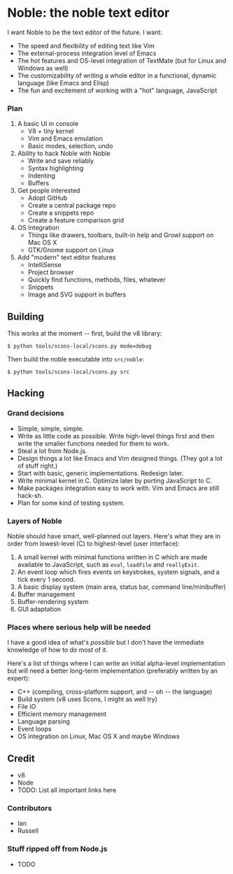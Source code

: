 # Noble: the noble text editor #

I want Noble to be the text editor of the future. I want:

* The speed and flexibility of editing text like Vim
* The external-process integration level of Emacs
* The hot features and OS-level integration of TextMate (but for Linux
  and Windows as well)
* The customizability of writing a whole editor in a functional,
  dynamic language (like Emacs and Elisp)
* The fun and excitement of working with a "hot" language, JavaScript

### Plan ###

1. A basic UI in console
   * V8 + tiny kernel
   * Vim and Emacs emulation
   * Basic modes, selection, undo
1. Ability to hack Noble with Noble
   * Write and save reliably
   * Syntax highlighting
   * Indenting
   * Buffers
1. Get people interested
   * Adopt GitHub
   * Create a central package repo
   * Create a snippets repo
   * Create a feature comparison grid
1. OS Integration
   * Things like drawers, toolbars, built-in help and Growl support on Mac OS X
   * GTK/Gnome support on Linux
1. Add "modern" text editor features
   * IntelliSense
   * Project browser
   * Quickly find functions, methods, files, whatever
   * Snippets
   * Image and SVG support in buffers

## Building ##

This works at the moment -- first, build the v8 library:

    $ python tools/scons-local/scons.py mode=debug

Then build the noble executable into `src/noble`:

    $ python tools/scons-local/scons.py src

## Hacking ##

### Grand decisions ###

* Simple, simple, simple.
* Write as little code as possible. Write high-level things first and
  then write the smaller functions needed for them to work.
* Steal a lot from Node.js.
* Design things a lot like Emacs and Vim designed things. (They got a
  lot of stuff right.)
* Start with basic, generic implementations. Redesign later.
* Write minimal kernel in C. Optimize later by porting JavaScript to
  C.
* Make packages integration easy to work with. Vim and Emacs are still
  hack-sh.
* Plan for some kind of testing system.

### Layers of Noble ###

Noble should have smart, well-planned out layers. Here's what they are
in order from lowest-level (C) to highest-level (user interface):

1. A small kernel with minimal functions written in C which are made
   available to JavaScript, such as `eval`, `loadFile` and `reallyExit`.
1. An event loop which fires events on keystrokes, system signals, and
   a tick every 1 second.
1. A basic display system (main area, status bar, command line/minibuffer)
1. Buffer management
1. Buffer-rendering system
1. GUI adaptation

### Places where serious help will be needed ###

I have a good idea of what's _possible_ but I don't have the
immediate knowledge of how to _do_ most of it.

Here's a list of things where I can write an initial alpha-level
implementation but will need a better long-term implementation
(preferably written by an expert):

* C++ (compiling, cross-platform support, and -- oh -- the language)
* Build system (v8 uses Scons, I might as well try)
* File IO
* Efficient memory management
* Language parsing
* Event loops
* OS integration on Linux, Mac OS X and maybe Windows

## Credit ##

* v8
* Node
* TODO: List all important links here

### Contributors ###

* Ian
* Russell

### Stuff ripped off from Node.js ##

* TODO
